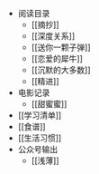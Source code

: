 - 阅读目录
	- [[摘抄]]
	- [[深度关系]]
	- [[送你一颗子弹]]
	- [[恋爱的犀牛]]
	- [[沉默的大多数]]
	- [[精进]]
- 电影记录
	- [[甜蜜蜜]]
- [[学习清单]]
- [[食谱]]
- [[生活习惯]]
- 公众号输出
	- [[浅薄]]